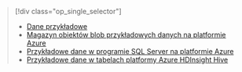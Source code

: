 > [!div class="op_single_selector"]
> * [Dane przykładowe](../articles/machine-learning/team-data-science-process/sample-data.md)
> * [Magazyn obiektów blob przykładowych danych na platformie Azure](../articles/machine-learning/team-data-science-process/sample-data-blob.md)
> * [Przykładowe dane w programie SQL Server na platformie Azure](../articles/machine-learning/team-data-science-process/sample-data-sql-server.md)
> * [Przykładowe dane w tabelach platformy Azure HDInsight Hive](../articles/machine-learning/team-data-science-process/sample-data-hive.md)
> 
> 

